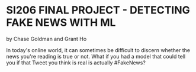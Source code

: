# SI206 FINAL PROJECT - DETECTING FAKE NEWS WITH ML
by Chase Goldman and Grant Ho

In today's online world, it can sometimes be difficult to discern whether the news you're reading is true or not. What if you had a model that could tell you if that Tweet you think is real is actually #FakeNews?
